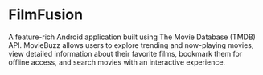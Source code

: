 # FilmFusion
A feature-rich Android application built using The Movie Database (TMDB) API. MovieBuzz allows users to explore trending and now-playing movies, view detailed information about their favorite films, bookmark them for offline access, and search movies with an interactive experience.
